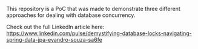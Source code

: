 This repository is a PoC that was made to demonstrate three different approaches for dealing with database concurrency.

Check out the full LinkedIn article here: https://www.linkedin.com/pulse/demystifying-database-locks-navigating-spring-data-jpa-evandro-souza-sa6fe